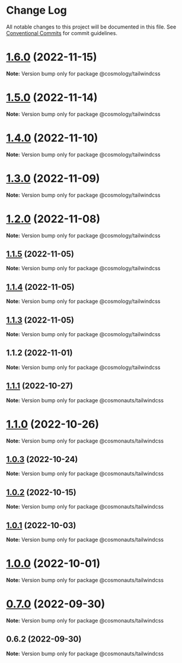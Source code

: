 # Change Log

All notable changes to this project will be documented in this file.
See [Conventional Commits](https://conventionalcommits.org) for commit guidelines.

# [1.6.0](https://github.com/cosmology-tech/create-cosmos-app/compare/@cosmology/tailwindcss@1.5.0...@cosmology/tailwindcss@1.6.0) (2022-11-15)

**Note:** Version bump only for package @cosmology/tailwindcss





# [1.5.0](https://github.com/cosmology-tech/create-cosmos-app/compare/@cosmology/tailwindcss@1.4.0...@cosmology/tailwindcss@1.5.0) (2022-11-14)

**Note:** Version bump only for package @cosmology/tailwindcss





# [1.4.0](https://github.com/cosmology-tech/create-cosmos-app/compare/@cosmology/tailwindcss@1.3.0...@cosmology/tailwindcss@1.4.0) (2022-11-10)

**Note:** Version bump only for package @cosmology/tailwindcss





# [1.3.0](https://github.com/cosmology-tech/create-cosmos-app/compare/@cosmology/tailwindcss@1.2.0...@cosmology/tailwindcss@1.3.0) (2022-11-09)

**Note:** Version bump only for package @cosmology/tailwindcss





# [1.2.0](https://github.com/cosmology-tech/create-cosmos-app/compare/@cosmology/tailwindcss@1.1.5...@cosmology/tailwindcss@1.2.0) (2022-11-08)

**Note:** Version bump only for package @cosmology/tailwindcss





## [1.1.5](https://github.com/cosmology-tech/create-cosmos-app/compare/@cosmology/tailwindcss@1.1.4...@cosmology/tailwindcss@1.1.5) (2022-11-05)

**Note:** Version bump only for package @cosmology/tailwindcss





## [1.1.4](https://github.com/cosmology-tech/create-cosmos-app/compare/@cosmology/tailwindcss@1.1.3...@cosmology/tailwindcss@1.1.4) (2022-11-05)

**Note:** Version bump only for package @cosmology/tailwindcss





## [1.1.3](https://github.com/cosmology-tech/create-cosmos-app/compare/@cosmology/tailwindcss@1.1.2...@cosmology/tailwindcss@1.1.3) (2022-11-05)

**Note:** Version bump only for package @cosmology/tailwindcss





## 1.1.2 (2022-11-01)

**Note:** Version bump only for package @cosmology/tailwindcss





## [1.1.1](https://github.com/cosmology-tech/create-cosmos-app/compare/@cosmonauts/tailwindcss@1.1.0...@cosmonauts/tailwindcss@1.1.1) (2022-10-27)

**Note:** Version bump only for package @cosmonauts/tailwindcss





# [1.1.0](https://github.com/cosmology-tech/create-cosmos-app/compare/@cosmonauts/tailwindcss@1.0.3...@cosmonauts/tailwindcss@1.1.0) (2022-10-26)

**Note:** Version bump only for package @cosmonauts/tailwindcss





## [1.0.3](https://github.com/cosmology-tech/create-cosmos-app/compare/@cosmonauts/tailwindcss@1.0.2...@cosmonauts/tailwindcss@1.0.3) (2022-10-24)

**Note:** Version bump only for package @cosmonauts/tailwindcss





## [1.0.2](https://github.com/cosmology-tech/create-cosmos-app/compare/@cosmonauts/tailwindcss@1.0.1...@cosmonauts/tailwindcss@1.0.2) (2022-10-15)

**Note:** Version bump only for package @cosmonauts/tailwindcss





## [1.0.1](https://github.com/cosmology-tech/create-cosmos-app/compare/@cosmonauts/tailwindcss@1.0.0...@cosmonauts/tailwindcss@1.0.1) (2022-10-03)

**Note:** Version bump only for package @cosmonauts/tailwindcss





# [1.0.0](https://github.com/cosmology-tech/create-cosmos-app/compare/@cosmonauts/tailwindcss@0.7.0...@cosmonauts/tailwindcss@1.0.0) (2022-10-01)

**Note:** Version bump only for package @cosmonauts/tailwindcss





# [0.7.0](https://github.com/cosmology-tech/create-cosmos-app/compare/@cosmonauts/tailwindcss@0.6.2...@cosmonauts/tailwindcss@0.7.0) (2022-09-30)

**Note:** Version bump only for package @cosmonauts/tailwindcss





## 0.6.2 (2022-09-30)

**Note:** Version bump only for package @cosmonauts/tailwindcss
